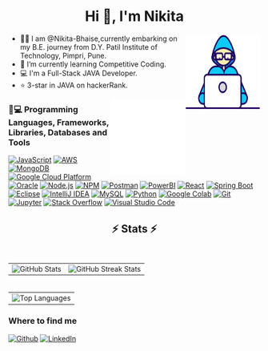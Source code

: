 <h1 align="center">Hi 👋, I'm Nikita</h1>

<img align="right" width=150px height=150px alt="side_sticker" src="https://github.com/IMvision12/IMvision12/blob/main/Developer.gif" />

- 👨‍🎓 I am @Nikita-Bhaise,currently embarking on my B.E. journey from D.Y. Patil Institute of Technology, Pimpri, Pune.
- 🌱 I’m currently learning  Competitive Coding.
- 💻 I'm a Full-Stack JAVA Developer.
- ⭐️ 3-star in JAVA on hackerRank.

<img align="right" width=150px height=150px alt="side_sticker" src="https://github.com/IMvision12/IMvision12/blob/main/giphy.gif" />

<h3>🔨💻 Programming Languages, Frameworks, Libraries, Databases and Tools</h3>

  <p>
      <a href="#"><img alt="JavaScript" src="https://custom-icon-badges.demolab.com/badge/JavaScript-323330?logo=cpp2&logoColor=white"></a>
      <a href="#"><img alt="AWS" src="https://custom-icon-badges.demolab.com/badge/Amazon_AWS-FF9900?logo=cpp2&logoColor=white"></a>
      <a href="#"><img alt="MongoDB" src="https://custom-icon-badges.demolab.com/badge/MongoDB-4EA94B?logo=cpp2&logoColor=white"></a>
      <a href="#"><img alt="Google Cloud Platform" src="https://img.shields.io/badge/-Google_Cloud_Platform-1a73e8?style=flat-square&logo=google-cloud&logoColor=white" />
      <a href="#"><img alt="Oracle" src="https://custom-icon-badges.demolab.com/badge/Oracle-F80000?logo=cpp2&logoColor=white"></a>
      <a href="#"><img alt="Node.js" src="https://custom-icon-badges.demolab.com/badge/Node%20js-339933?logo=cpp2&logoColor=white"></a>
      <a href="#"><img alt="NPM" src="https://custom-icon-badges.demolab.com/badge/npm-CB3837?logo=cpp2&logoColor=white"></a>
      <a href="#"><img alt="Postman" src="https://custom-icon-badges.demolab.com/badge/Postman-FF6C37?logo=cpp2&logoColor=white"></a>
      <a href="#"><img alt="PowerBI" src="https://custom-icon-badges.demolab.com/badge/PowerBI-F2C811?logo=cpp2&logoColor=white"></a>
      <a href="#"><img alt="React" src="https://custom-icon-badges.demolab.com/badge/React-20232A?logo=cpp2&logoColor=white"></a>
      <a href="#"><img alt="Spring Boot" src="https://custom-icon-badges.demolab.com/badge/Spring_Boot-6DB33F?logo=cpp2&logoColor=white"></a>
      <a href="#"><img alt="Eclipse" src="https://custom-icon-badges.demolab.com/badge/Eclipse-2C2255?logo=cpp2&logoColor=white"></a>
      <a href="#"><img alt="IntelliJ IDEA" src="https://custom-icon-badges.demolab.com/badge/IntelliJ_IDEA-000000.svg?logo=cpp2&logoColor=white"></a>
      <a href="#"><img alt="MySQL" src="https://custom-icon-badges.demolab.com/badge/MySQL-005C84?logo=cpp2&logoColor=white"></a>
      <a href="#"><img alt="Python" src="https://img.shields.io/badge/Python-14354C.svg?logo=python&logoColor=white"></a>
      <a href="#"><img alt="Google Colab" src="https://img.shields.io/badge/Google_Colab-F05033.svg?logo=google-colab&logoColor=golden&style=flat-square&color=grey"></a>
      <a href="#"><img alt="Git" src="https://img.shields.io/badge/Git-F05033.svg?logo=git&logoColor=white"></a>
      <a href="#"><img alt="Jupyter" src="https://img.shields.io/badge/Jupyter-F37626.svg?logo=Jupyter&logoColor=white"></a>
      <a href="#"><img alt="Stack Overflow" src="https://img.shields.io/badge/-Stack%20Overflow-FE7A16?logo=stack-overflow&logoColor=white"></a>
      <a href="#"><img alt="Visual Studio Code" src="https://img.shields.io/badge/Visual%20Studio%20Code-0078d7.svg?logo=visual-studio-code&logoColor=white"></a>
  </p>
</details>

<h2 align="center">⚡ Stats ⚡</h2>
<br>
<div style="text-align: center;">
  <table style="display: inline-block;">
    <tr>
      <td style="text-align: center;">
          <img src="https://github-readme-stats.vercel.app/api?username=Nikita-Bhaise&theme=blueberry&hide_border=false&include_all_commits=false&count_private=false" alt="GitHub Stats"/>
      </td>
      <td style="text-align: center;">
          <img src="https://github-readme-streak-stats.herokuapp.com/?user=Nikita-Bhaise&theme=blueberry&hide_border=false" alt="GitHub Streak Stats"/>
      </td>
    </tr>
  </table>
</div>
<br>

<div style="text-align: center;">
  <table style="margin: auto;">
    <tr>
      <td style="text-align: center;">
          <img src="https://github-readme-stats.vercel.app/api/top-langs/?username=Nikita-Bhaise&theme=blueberry&hide_border=false&include_all_commits=false&count_private=false&layout=compact" alt="Top Languages"/>
      </td>
    </tr>
  </table>
</div>

<h3>Where to find me</h3>
<p><a href="https://github.com/nikita-bhaise" target="_blank"><img alt="Github" src="https://img.shields.io/badge/GitHub-%2312100E.svg?&style=for-the-badge&logo=Github&logoColor=white" /></a> <a href="www.linkedin.com/in/nikita-bhaise" target="_blank"><img alt="LinkedIn" src="https://img.shields.io/badge/linkedin-%230077B5.svg?&style=for-the-badge&logo=linkedin&logoColor=white" /></a>
</p>
